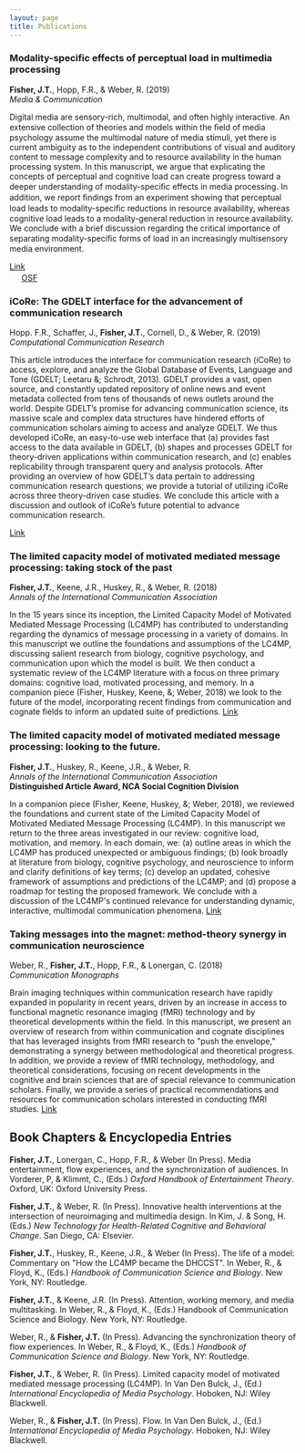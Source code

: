```yaml
---
layout: page
title: Publications
---
```


### Modality-specific effects of perceptual load in multimedia processing 
**Fisher, J.T.**, Hopp, F.R., & Weber, R. (2019) <br>
*Media & Communication*

Digital media are sensory-rich, multimodal, and often highly interactive. An extensive collection of theories and models within the ﬁeld of media psychology assume the multimodal nature of media stimuli, yet there is current ambiguity as to the independent contributions of visual and auditory content to message complexity and to resource availability in the human processing system. In this manuscript, we argue that explicating the concepts of perceptual and cognitive load can create progress toward a deeper understanding of modality-speciﬁc effects in media processing. In addition, we report ﬁndings from an experiment showing that perceptual load leads to modality-speciﬁc reductions in resource availability, whereas cognitive load leads to a modality-general reduction in resource availability. We conclude with a brief discussion regarding the critical importance of separating modality-speciﬁc forms of load in an increasingly multisensory media environment. 

<i class="fas fa-lock-open"></i> [Link](https://mediarxiv.org/cz2pj/)<br>
<img src="https://osf.io/static/img/institutions/shields/cos-shield.png" style="width:17px;height:17px;"> [OSF](https://osf.io/as2u5/)


### iCoRe: The GDELT interface for the advancement of communication research 
Hopp. F.R., Schaffer, J., **Fisher, J.T.**, Cornell, D., & Weber, R. (2019) <br>
*Computational Communication Research*

This article introduces the interface for communication research (iCoRe) to access, explore, and analyze the Global Database of Events, Language and Tone (GDELT; Leetaru &; Schrodt, 2013). GDELT provides a vast, open source, and constantly updated repository of online news and event metadata collected from tens of thousands of news outlets around the world. Despite GDELT’s promise for advancing communication science, its massive scale and complex data structures have hindered efforts of communication scholars aiming to access and analyze GDELT. We thus developed iCoRe, an easy-to-use web interface that (a) provides fast access to the data available in GDELT, (b) shapes and processes GDELT for theory-driven applications within communication research, and (c) enables replicability through transparent query and analysis protocols. After providing an overview of how GDELT’s data pertain to addressing communication research questions, we provide a tutorial of utilizing iCoRe across three theory-driven case studies. We conclude this article with a discussion and outlook of iCoRe’s future potential to advance communication research. 

<i class="fas fa-lock-open"></i> [Link](https://www.ingentaconnect.com/contentone/aup/ccr/2019/00000001/00000001/art00002)<br>

### The limited capacity model of motivated mediated message processing: taking stock of the past
**Fisher, J.T.**, Keene, J.R., Huskey, R., & Weber, R. (2018) <br>
*Annals of the International Communication Association*

In the 15 years since its inception, the Limited Capacity Model of Motivated Mediated Message Processing (LC4MP) has contributed to understanding regarding the dynamics of message processing in a variety of domains. In this manuscript we outline the foundations and assumptions of the LC4MP, discussing salient research from biology, cognitive psychology, and communication upon which the model is built. We then conduct a systematic review of the LC4MP literature with a focus on three primary domains: cognitive load, motivated processing, and memory. In a companion piece (Fisher, Huskey, Keene, &; Weber, 2018) we look to the future of the model, incorporating recent findings from communication and cognate fields to inform an updated suite of predictions. [Link](https://www.tandfonline.com/doi/full/10.1080/23808985.2018.1534552)


### The limited capacity model of motivated mediated message processing: looking to the future.
**Fisher, J.T.**, Huskey, R., Keene, J.R., & Weber, R. <br>
*Annals of the International Communication Association* <br>
**Distinguished Article Award, NCA Social Cognition Division**

In a companion piece (Fisher, Keene, Huskey, &; Weber, 2018), we reviewed the foundations and current state of the Limited Capacity Model of Motivated Mediated Message Processing (LC4MP). In this manuscript we return to the three areas investigated in our review: cognitive load, motivation, and memory. In each domain, we: (a) outline areas in which the LC4MP has produced unexpected or ambiguous findings; (b) look broadly at literature from biology, cognitive psychology, and neuroscience to inform and clarify definitions of key terms; (c) develop an updated, cohesive framework of assumptions and predictions of the LC4MP; and (d) propose a roadmap for testing the proposed framework. We conclude with a discussion of the LC4MP's continued relevance for understanding dynamic, interactive, multimodal communication phenomena. [Link](https://www.tandfonline.com/doi/full/10.1080/23808985.2018.1534551)

### Taking messages into the magnet: method-theory synergy in communication neuroscience
Weber, R., **Fisher, J.T.**, Hopp, F.R., & Lonergan, C. (2018) <br>
*Communication Monographs*

Brain imaging techniques within communication research have rapidly expanded in popularity in recent years, driven by an increase in access to functional magnetic resonance imaging (fMRI) technology and by theoretical developments within the field. In this manuscript, we present an overview of research from within communication and cognate disciplines that has leveraged insights from fMRI research to "push the envelope," demonstrating a synergy between methodological and theoretical progress. In addition, we provide a review of fMRI technology, methodology, and theoretical considerations, focusing on recent developments in the cognitive and brain sciences that are of special relevance to communication scholars. Finally, we provide a series of practical recommendations and resources for communication scholars interested in conducting fMRI studies. [Link](https://www.tandfonline.com/doi/full/10.1080/03637751.2017.1395059)

## Book Chapters & Encyclopedia Entries
**Fisher, J.T.**, Lonergan, C., Hopp, F.R., & Weber (In Press). Media entertainment, flow experiences, and the synchronization of audiences. In Vorderer, P, & Klimmt, C., (Eds.) *Oxford Handbook of Entertainment Theory*. Oxford, UK: Oxford University Press.

**Fisher, J.T.**, & Weber, R. (In Press). Innovative health interventions at the intersection of neuroimaging and multimedia design. In Kim, J. & Song, H. (Eds.) *New Technology for Health-Related Cognitive and Behavioral Change*. San Diego, CA: Elsevier.

**Fisher, J.T.**, Huskey, R., Keene, J.R., & Weber (In Press). The life of a model: Commentary on "How the LC4MP became the DHCCST". In Weber, R., & Floyd, K., (Eds.) *Handbook of Communication Science and Biology*. New York, NY: Routledge.

**Fisher, J.T.**, & Keene, J.R. (In Press). Attention, working memory, and media multitasking. In Weber, R., & Floyd, K., (Eds.) Handbook of Communication Science and Biology. New York, NY: Routledge.

Weber, R., & **Fisher, J.T.** (In Press). Advancing the synchronization theory of flow experiences. In Weber, R., & Floyd, K., (Eds.) *Handbook of Communication Science and Biology*. New York, NY: Routledge.

**Fisher, J.T.**, & Weber, R. (In Press). Limited capacity model of motivated mediated message processing (LC4MP). In Van Den Bulck, J., (Ed.) *International Encyclopedia of Media Psychology*. Hoboken, NJ: Wiley Blackwell.

Weber, R., & **Fisher, J.T.** (In Press). Flow. In Van Den Bulck, J., (Ed.) *International Encyclopedia of Media Psychology*. Hoboken, NJ: Wiley Blackwell.